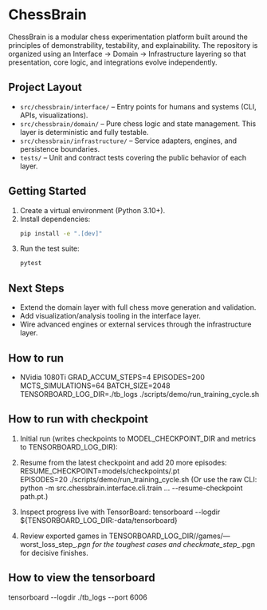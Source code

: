 # ChessBrain

ChessBrain is a modular chess experimentation platform built around the principles of demonstrability, testability, and explainability. The repository is organized using an Interface → Domain → Infrastructure layering so that presentation, core logic, and integrations evolve independently.

## Project Layout

- `src/chessbrain/interface/` – Entry points for humans and systems (CLI, APIs, visualizations).
- `src/chessbrain/domain/` – Pure chess logic and state management. This layer is deterministic and fully testable.
- `src/chessbrain/infrastructure/` – Service adapters, engines, and persistence boundaries.
- `tests/` – Unit and contract tests covering the public behavior of each layer.

## Getting Started

1. Create a virtual environment (Python 3.10+).
2. Install dependencies:
   ```bash
   pip install -e ".[dev]"
   ```
3. Run the test suite:
   ```bash
   pytest
   ```

## Next Steps

- Extend the domain layer with full chess move generation and validation.
- Add visualization/analysis tooling in the interface layer.
- Wire advanced engines or external services through the infrastructure layer.


## How to run 
* NVidia 1080Ti 
GRAD_ACCUM_STEPS=4  EPISODES=200 MCTS_SIMULATIONS=64 BATCH_SIZE=2048 TENSORBOARD_LOG_DIR=./tb_logs ./scripts/demo/run_training_cycle.sh

## How to run with checkpoint
  1. Initial run (writes checkpoints to MODEL_CHECKPOINT_DIR and metrics to TENSORBOARD_LOG_DIR):

  2. Resume from the latest checkpoint and add 20 more episodes:
     RESUME_CHECKPOINT=models/checkpoints/<your-checkpoint>.pt \
     EPISODES=20 ./scripts/demo/run_training_cycle.sh
     (Or use the raw CLI: python -m src.chessbrain.interface.cli.train ... --resume-checkpoint path.pt.)

  3. Inspect progress live with TensorBoard:
     tensorboard --logdir ${TENSORBOARD_LOG_DIR:-data/tensorboard}

  4. Review exported games in TENSORBOARD_LOG_DIR/<job-id>/games/—worst_loss_step_*.pgn for the toughest cases and checkmate_step_*.pgn for decisive finishes.

## How to view the tensorboard 
tensorboard --logdir ./tb_logs --port 6006